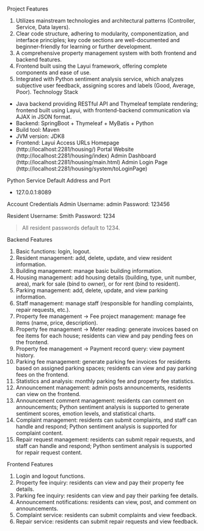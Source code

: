  Project Features
1. Utilizes mainstream technologies and architectural patterns (Controller, Service, Data layers).
2. Clear code structure, adhering to modularity, componentization, and interface principles; key code sections are well-documented and beginner-friendly for learning or further development.
3. A comprehensive property management system with both frontend and backend features.
4. Frontend built using the Layui framework, offering complete components and ease of use.
5. Integrated with Python sentiment analysis service, which analyzes subjective user feedback, assigning scores and labels (Good, Average, Poor).
Technology Stack
- Java backend providing RESTful API and Thymeleaf template rendering; frontend built using Layui, with frontend-backend communication via AJAX in JSON format.
- Backend: SpringBoot + Thymeleaf + MyBatis + Python
- Build tool: Maven
- JVM version: JDK8
- Frontend: Layui
Access URLs
Homepage
(http://localhost:2281/housing/)
Portal Website
(http://localhost:2281/housing/index)
Admin Dashboard
(http://localhost:2281/housing/main.html)
Admin Login Page
(http://localhost:2281/housing/system/toLoginPage)

Python Service Default Address and Port
- 127.0.0.1:8089

Account Credentials
Admin
Username: admin
Password: 123456

Resident
Username: Smith
Password: 1234

> All resident passwords default to 1234.

Backend Features

1. Basic functions: login, logout.
2. Resident management: add, delete, update, and view resident information.
3. Building management: manage basic building information.
4. Housing management: add housing details (building, type, unit number, area), mark for sale (bind to owner), or for rent (bind to resident).
5. Parking management: add, delete, update, and view parking information.
6. Staff management: manage staff (responsible for handling complaints, repair requests, etc.).
7. Property fee management -> Fee project management: manage fee items (name, price, description).
8. Property fee management -> Meter reading: generate invoices based on fee items for each house; residents can view and pay pending fees on the frontend.
9. Property fee management -> Payment record query: view payment history.
10. Parking fee management: generate parking fee invoices for residents based on assigned parking spaces; residents can view and pay parking fees on the frontend.
11. Statistics and analysis: monthly parking fee and property fee statistics.
12. Announcement management: admin posts announcements, residents can view on the frontend.
13. Announcement comment management: residents can comment on announcements; Python sentiment analysis is supported to generate sentiment scores, emotion levels, and statistical charts.
14. Complaint management: residents can submit complaints, and staff can handle and respond; Python sentiment analysis is supported for complaint content.
15. Repair request management: residents can submit repair requests, and staff can handle and respond; Python sentiment analysis is supported for repair request content.

Frontend Features
1. Login and logout functions.
2. Property fee inquiry: residents can view and pay their property fee details.
3. Parking fee inquiry: residents can view and pay their parking fee details.
4. Announcement notifications: residents can view, post, and comment on announcements.
5. Complaint service: residents can submit complaints and view feedback.
6. Repair service: residents can submit repair requests and view feedback.
